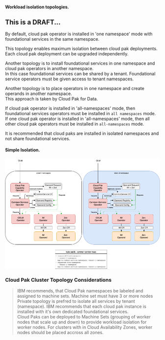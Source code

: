 #### Workload isolation topologies.

## This is a DRAFT...

By default, cloud pak operator is installed in 'one namespace' mode with foundational services in the same namespace.<br/>

This topology enables maximum isolation between cloud pak deployments. Each cloud pak deployment can be upgraded independently.<br/>

Another topology is to install foundational services in one namespace and cloud pak operators in another namespace.<br/>
In this case foundational services can be shared by a tenant. Foundational service operators must be given access to tenant namespaces.

Another topology is to place operators in one namespace and create operands in another namespace.<br/>
This approach is taken by Cloud Pak for Data.<br/>

If cloud pak operator is installed in 'all-namespaces' mode, then foundational services operators must be installed in `all namespaces` mode.<br/>
If one cloud pak operator is installed in 'all-namespaces' mode, then all other cloud pak operators must be installed in `all-namespaces` mode.<br/>

It is recommended that cloud paks are installed in isolated namespaces and not share foundational services.<br/>

#### Simple Isolation.
![Simple Isolation](./images/2-namespace-request.drawio.png)


### Cloud Pak Cluster Topology Considerations

> IBM recommends, that Cloud Pak namespaces be labeled and assigned to machine sets. Machine set must have 3 or more nodes<br/>
> Private topology is prefred to isolate all services by tenant (namespace). IBM recommends that each cloud pak instance is installed with it's own dedicated foundational services.<br/>
> Cloud Paks can be deployed to Machine Sets (grouping of worker nodes that scale up and down) to provide workload isolation for worker nodes. For clusters with in Cloud Availability Zones, worker nodes should be placed accross all zones.<br/>
